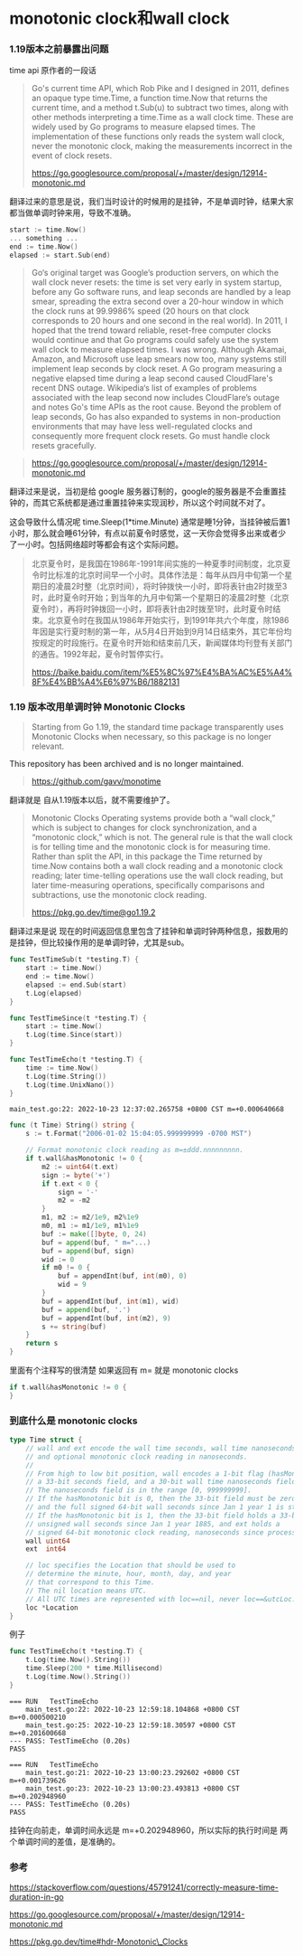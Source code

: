 # monotonic clock和wall clock

### 1.19版本之前暴露出问题

time api 原作者的一段话

> Go's current time API, which Rob Pike and I designed in 2011, defines an opaque type time.Time, a function time.Now that returns the current time, and a method t.Sub(u) to subtract two times, along with other methods interpreting a time.Time as a wall clock time. These are widely used by Go programs to measure elapsed times. The implementation of these functions only reads the system wall clock, never the monotonic clock, making the measurements incorrect in the event of clock resets.
>
> https://go.googlesource.com/proposal/+/master/design/12914-monotonic.md

翻译过来的意思是说，我们当时设计的时候用的是挂钟，不是单调时钟，结果大家都当做单调时钟来用，导致不准确。

```go
start := time.Now()
... something ...
end := time.Now()
elapsed := start.Sub(end)
```

> Go‘s original target was Google’s production servers, on which the wall clock never resets: the time is set very early in system startup, before any Go software runs, and leap seconds are handled by a leap smear, spreading the extra second over a 20-hour window in which the clock runs at 99.9986% speed (20 hours on that clock corresponds to 20 hours and one second in the real world). In 2011, I hoped that the trend toward reliable, reset-free computer clocks would continue and that Go programs could safely use the system wall clock to measure elapsed times. I was wrong. Although Akamai, Amazon, and Microsoft use leap smears now too, many systems still implement leap seconds by clock reset. A Go program measuring a negative elapsed time during a leap second caused CloudFlare's recent DNS outage. Wikipedia‘s list of examples of problems associated with the leap second now includes CloudFlare’s outage and notes Go's time APIs as the root cause. Beyond the problem of leap seconds, Go has also expanded to systems in non-production environments that may have less well-regulated clocks and consequently more frequent clock resets. Go must handle clock resets gracefully.

> https://go.googlesource.com/proposal/+/master/design/12914-monotonic.md

翻译过来是说，当初是给 google 服务器订制的，google的服务器是不会重置挂钟的，而其它系统都是通过重置挂钟来实现润秒，所以这个时间就不对了。

这会导致什么情况呢 time.Sleep(1\*time.Minute) 通常是睡1分钟，当挂钟被后置1小时，那么就会睡61分钟，有点以前夏令时感觉，这一天你会觉得多出来或者少了一小时。包括网络超时等都会有这个实际问题。

> 北京夏令时，是我国在1986年-1991年间实施的一种夏季时间制度，北京夏令时比标准的北京时间早一个小时。具体作法是：每年从四月中旬第一个星期日的凌晨2时整（北京时间），将时钟拨快一小时，即将表针由2时拨至3时，此时夏令时开始；到当年的九月中旬第一个星期日的凌晨2时整（北京夏令时），再将时钟拨回一小时，即将表针由2时拨至1时，此时夏令时结束。北京夏令时在我国从1986年开始实行，到1991年共六个年度，除1986年因是实行夏时制的第一年，从5月4日开始到9月14日结束外，其它年份均按规定的时段施行。在夏令时开始和结束前几天，新闻媒体均刊登有关部门的通告。1992年起，夏令时暂停实行。
>
> https://baike.baidu.com/item/%E5%8C%97%E4%BA%AC%E5%A4%8F%E4%BB%A4%E6%97%B6/1882131

### 1.19 版本改用单调时钟 Monotonic Clocks

> Starting from Go 1.19, the standard time package transparently uses Monotonic Clocks when necessary, so this package is no longer relevant.

This repository has been archived and is no longer maintained.

> https://github.com/gavv/monotime

翻译就是 自从1.19版本以后，就不需要维护了。

> Monotonic Clocks Operating systems provide both a “wall clock,” which is subject to changes for clock synchronization, and a “monotonic clock,” which is not. The general rule is that the wall clock is for telling time and the monotonic clock is for measuring time. Rather than split the API, in this package the Time returned by time.Now contains both a wall clock reading and a monotonic clock reading; later time-telling operations use the wall clock reading, but later time-measuring operations, specifically comparisons and subtractions, use the monotonic clock reading.
>
> https://pkg.go.dev/time@go1.19.2

翻译过来是说 现在的时间返回信息里包含了挂钟和单调时钟两种信息，报数用的是挂钟，但比较操作用的是单调时钟，尤其是sub。

```go
func TestTimeSub(t *testing.T) {
	start := time.Now()
	end := time.Now()
	elapsed := end.Sub(start)
	t.Log(elapsed)
}

func TestTimeSince(t *testing.T) {
	start := time.Now()
	t.Log(time.Since(start))
}

func TestTimeEcho(t *testing.T) {
	time := time.Now()
	t.Log(time.String())
	t.Log(time.UnixNano())
}
```

```
main_test.go:22: 2022-10-23 12:37:02.265758 +0800 CST m=+0.000640668
```

```go
func (t Time) String() string {
	s := t.Format("2006-01-02 15:04:05.999999999 -0700 MST")

	// Format monotonic clock reading as m=±ddd.nnnnnnnnn.
	if t.wall&hasMonotonic != 0 {
		m2 := uint64(t.ext)
		sign := byte('+')
		if t.ext < 0 {
			sign = '-'
			m2 = -m2
		}
		m1, m2 := m2/1e9, m2%1e9
		m0, m1 := m1/1e9, m1%1e9
		buf := make([]byte, 0, 24)
		buf = append(buf, " m="...)
		buf = append(buf, sign)
		wid := 0
		if m0 != 0 {
			buf = appendInt(buf, int(m0), 0)
			wid = 9
		}
		buf = appendInt(buf, int(m1), wid)
		buf = append(buf, '.')
		buf = appendInt(buf, int(m2), 9)
		s += string(buf)
	}
	return s
}
```

里面有个注释写的很清楚 如果返回有 m= 就是 monotonic clocks

```go
if t.wall&hasMonotonic != 0 {
}
```

### 到底什么是 monotonic clocks

```go
type Time struct {
	// wall and ext encode the wall time seconds, wall time nanoseconds,
	// and optional monotonic clock reading in nanoseconds.
	//
	// From high to low bit position, wall encodes a 1-bit flag (hasMonotonic),
	// a 33-bit seconds field, and a 30-bit wall time nanoseconds field.
	// The nanoseconds field is in the range [0, 999999999].
	// If the hasMonotonic bit is 0, then the 33-bit field must be zero
	// and the full signed 64-bit wall seconds since Jan 1 year 1 is stored in ext.
	// If the hasMonotonic bit is 1, then the 33-bit field holds a 33-bit
	// unsigned wall seconds since Jan 1 year 1885, and ext holds a
	// signed 64-bit monotonic clock reading, nanoseconds since process start.
	wall uint64
	ext  int64

	// loc specifies the Location that should be used to
	// determine the minute, hour, month, day, and year
	// that correspond to this Time.
	// The nil location means UTC.
	// All UTC times are represented with loc==nil, never loc==&utcLoc.
	loc *Location
}
```

例子

```go
func TestTimeEcho(t *testing.T) {
	t.Log(time.Now().String())
	time.Sleep(200 * time.Millisecond)
	t.Log(time.Now().String())
}
```

```
=== RUN   TestTimeEcho
    main_test.go:22: 2022-10-23 12:59:18.104868 +0800 CST m=+0.000500210
    main_test.go:25: 2022-10-23 12:59:18.30597 +0800 CST m=+0.201600668
--- PASS: TestTimeEcho (0.20s)
PASS

=== RUN   TestTimeEcho
    main_test.go:21: 2022-10-23 13:00:23.292602 +0800 CST m=+0.001739626
    main_test.go:23: 2022-10-23 13:00:23.493813 +0800 CST m=+0.202948960
--- PASS: TestTimeEcho (0.20s)
PASS
```

挂钟在向前走，单调时间永远是 m=+0.202948960，所以实际的执行时间是 两个单调时间的差值，是准确的。

### 参考

https://stackoverflow.com/questions/45791241/correctly-measure-time-duration-in-go

https://go.googlesource.com/proposal/+/master/design/12914-monotonic.md

https://pkg.go.dev/time#hdr-Monotonic\_Clocks
